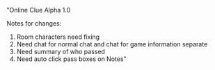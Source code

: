 "Online Clue Alpha 1.0

Notes for changes:
1.  Room characters need fixing
2.  Need chat for normal chat and chat for game information separate
3.  Need summary of who passed
4.  Need auto click pass boxes on Notes" 
